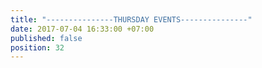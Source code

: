 ```yaml
---
title: "---------------THURSDAY EVENTS---------------"
date: 2017-07-04 16:33:00 +07:00
published: false
position: 32
---
```


